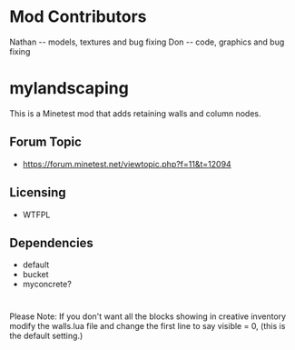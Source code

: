 # Mod Contributors
Nathan -- models, textures and bug fixing
Don  -- code, graphics and bug fixing

# mylandscaping
This is a Minetest mod that adds retaining walls and column nodes.

## Forum Topic
- https://forum.minetest.net/viewtopic.php?f=11&t=12094

## Licensing
- WTFPL

## Dependencies
- default
- bucket
- myconcrete?

#
Please Note:
If you don't want all the blocks showing in creative inventory modify the walls.lua file and change the first line to say visible = 0, (this is the default setting.)
